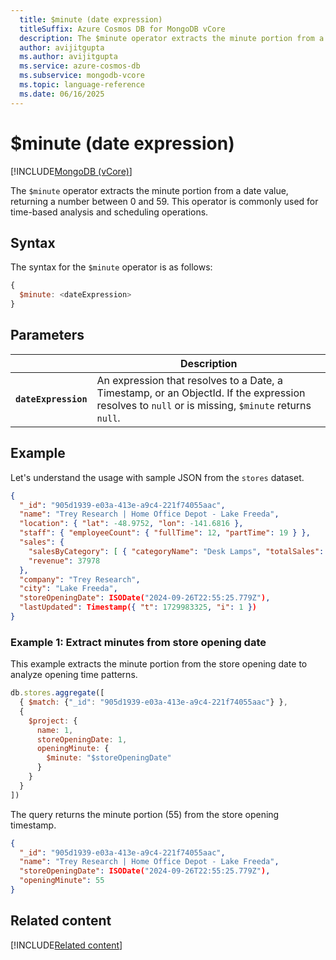 ```yaml
---
  title: $minute (date expression)
  titleSuffix: Azure Cosmos DB for MongoDB vCore
  description: The $minute operator extracts the minute portion from a date value.
  author: avijitgupta
  ms.author: avijitgupta
  ms.service: azure-cosmos-db
  ms.subservice: mongodb-vcore
  ms.topic: language-reference
  ms.date: 06/16/2025
---
```


# $minute (date expression)

[!INCLUDE[MongoDB (vCore)](~/reusable-content/ce-skilling/azure/includes/cosmos-db/includes/appliesto-mongodb-vcore.md)]

The `$minute` operator extracts the minute portion from a date value, returning a number between 0 and 59. This operator is commonly used for time-based analysis and scheduling operations.

## Syntax

The syntax for the `$minute` operator is as follows:

```javascript
{
  $minute: <dateExpression>
}
```

## Parameters

| | Description |
| --- | --- |
| **`dateExpression`** | An expression that resolves to a Date, a Timestamp, or an ObjectId. If the expression resolves to `null` or is missing, `$minute` returns `null`. |

## Example

Let's understand the usage with sample JSON from the `stores` dataset.

```json
{
  "_id": "905d1939-e03a-413e-a9c4-221f74055aac",
  "name": "Trey Research | Home Office Depot - Lake Freeda",
  "location": { "lat": -48.9752, "lon": -141.6816 },
  "staff": { "employeeCount": { "fullTime": 12, "partTime": 19 } },
  "sales": {
    "salesByCategory": [ { "categoryName": "Desk Lamps", "totalSales": 37978 } ],
    "revenue": 37978
  },
  "company": "Trey Research",
  "city": "Lake Freeda",
  "storeOpeningDate": ISODate("2024-09-26T22:55:25.779Z"),
  "lastUpdated": Timestamp({ "t": 1729983325, "i": 1 })
}
```

### Example 1: Extract minutes from store opening date

This example extracts the minute portion from the store opening date to analyze opening time patterns.

```javascript
db.stores.aggregate([
  { $match: {"_id": "905d1939-e03a-413e-a9c4-221f74055aac"} },
  {
    $project: {
      name: 1,
      storeOpeningDate: 1,
      openingMinute: {
        $minute: "$storeOpeningDate"
      }
    }
  }
])
```

The query returns the minute portion (55) from the store opening timestamp.

```json
{
  "_id": "905d1939-e03a-413e-a9c4-221f74055aac",
  "name": "Trey Research | Home Office Depot - Lake Freeda",
  "storeOpeningDate": ISODate("2024-09-26T22:55:25.779Z"),
  "openingMinute": 55
}
```

## Related content

[!INCLUDE[Related content](../includes/related-content.md)]
